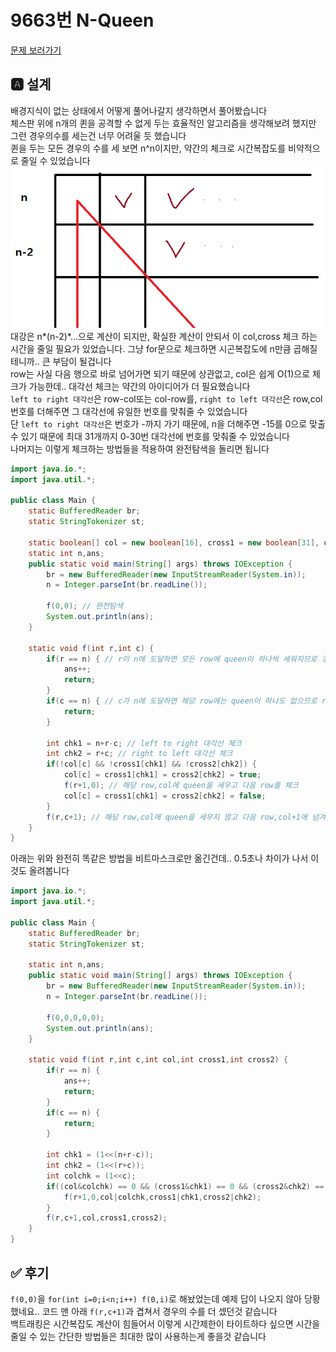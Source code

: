 # 9663번 N-Queen
[문제 보러가기](https://www.acmicpc.net/problem/9663)

## 🅰 설계
배경지식이 없는 상태에서 어떻게 풀어나갈지 생각하면서 풀어봤습니다  
체스판 위에 n개의 퀸을 공격할 수 없게 두는 효율적인 알고리즘을 생각해보려 했지만 그런 경우의수를 세는건 너무 어려울 듯 했습니다  
퀸을 두는 모든 경우의 수를 세 보면 n^n이지만, 약간의 체크로 시간복잡도를 비약적으로 줄일 수 있었습니다  
![](./images/1.png)  
대강은 n\*(n-2)\*...으로 계산이 되지만, 확실한 계산이 안되서 이 col,cross 체크 하는 시간을 줄일 필요가 있었습니다. 그냥 for문으로 체크하면 시곤복잡도에 n만큼 곱해질테니까.. 큰 부담이 될겁니다  
row는 사실 다음 행으로 바로 넘어가면 되기 때문에 상관없고, col은 쉽게 O(1)으로 체크가 가능한데.. 대각선 체크는 약간의 아이디어가 더 필요했습니다  
`left to right 대각선`은 row-col또는 col-row를, `right to left 대각선`은 row,col 번호를 더해주면 그 대각선에 유일한 번호를 맞춰줄 수 있었습니다  
단 `left to right 대각선`은 번호가 -까지 가기 때문에, n을 더해주면 -15를 0으로 맞출 수 있기 때문에 최대 31개까지 0-30번 대각선에 번호를 맞춰줄 수 있었습니다  
나머지는 이렇게 체크하는 방법들을 적용하여 완전탐색을 돌리면 됩니다  
```java
import java.io.*;
import java.util.*;

public class Main {
	static BufferedReader br;
	static StringTokenizer st;

	static boolean[] col = new boolean[16], cross1 = new boolean[31], cross2 = new boolean[31]; // col, cross 체크
	static int n,ans;
	public static void main(String[] args) throws IOException {
		br = new BufferedReader(new InputStreamReader(System.in));
		n = Integer.parseInt(br.readLine());

		f(0,0); // 완전탐색 
		System.out.println(ans);
	}
	
	static void f(int r,int c) {
		if(r == n) { // r이 n에 도달하면 모든 row에 queen이 하나씩 세워지므로 경우의 수 +1
			ans++;
			return;
		}
		if(c == n) { // c가 n에 도달하면 해당 row에는 queen이 하나도 없으므로 return
			return;
		}
		
		int chk1 = n+r-c; // left to right 대각선 체크
		int chk2 = r+c; // right to left 대각선 체크
		if(!col[c] && !cross1[chk1] && !cross2[chk2]) {
			col[c] = cross1[chk1] = cross2[chk2] = true;
			f(r+1,0); // 해당 row,col에 queen을 세우고 다음 row를 체크
			col[c] = cross1[chk1] = cross2[chk2] = false;
		}
		f(r,c+1); // 해당 row,col에 queen을 세우지 않고 다음 row,col+1에 넘겨줌
	}
}

```
아래는 위와 완전히 똑같은 방법을 비트마스크로만 옮긴건데.. 0.5초나 차이가 나서 이것도 올려봅니다
```java
import java.io.*;
import java.util.*;

public class Main {
	static BufferedReader br;
	static StringTokenizer st;

	static int n,ans;
	public static void main(String[] args) throws IOException {
		br = new BufferedReader(new InputStreamReader(System.in));
		n = Integer.parseInt(br.readLine());

		f(0,0,0,0,0);
		System.out.println(ans);
	}
	
	static void f(int r,int c,int col,int cross1,int cross2) {
		if(r == n) {
			ans++;
			return;
		}
		if(c == n) {
			return;
		}
		
		int chk1 = (1<<(n+r-c));
		int chk2 = (1<<(r+c));
		int colchk = (1<<c);
		if((col&colchk) == 0 && (cross1&chk1) == 0 && (cross2&chk2) == 0 ) {
			f(r+1,0,col|colchk,cross1|chk1,cross2|chk2);
		}
		f(r,c+1,col,cross1,cross2);
	}
}
```


## ✅ 후기
`f(0,0)`을 `for(int i=0;i<n;i++) f(0,i)`로 해놨었는데 예제 답이 나오지 않아 당황했네요.. 코드 맨 아래 `f(r,c+1)`과 겹쳐서 경우의 수를 더 셌던것 같습니다  
백트래킹은 시간복잡도 계산이 힘들어서 이렇게 시간제한이 타이트하다 싶으면 시간을 줄일 수 있는 간단한 방법들은 최대한 많이 사용하는게 좋을것 같습니다
